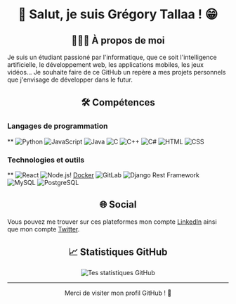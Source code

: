 <div align=center>

# 👋 Salut, je suis Grégory Tallaa ! 😁

## 👨🏻‍💻 À propos de moi

</div>

Je suis un étudiant passioné par l'informatique, que ce soit l'intelligence artificielle, le développement web, les applications mobiles, les jeux vidéos...
Je souhaite faire de ce GitHub un repère a mes projets personnels que j'envisage de développer dans le futur.

<div align=center>

## 🛠️ Compétences

</div>

### Langages de programmation

** ![Python](https://img.shields.io/badge/Python-3776AB?style=for-the-badge&logo=python&logoColor=white) ![JavaScript](https://img.shields.io/badge/JavaScript-F7DF1E?style=for-the-badge&logo=javascript&logoColor=black) ![Java](https://img.shields.io/badge/Java-007396?style=for-the-badge&logo=java&logoColor=white) ![C](https://img.shields.io/badge/C-A8B9CC?style=for-the-badge&logo=c&logoColor=white) ![C++](https://img.shields.io/badge/C++-00599C?style=for-the-badge&logo=cplusplus&logoColor=white) ![C#](https://img.shields.io/badge/C%23-239120?style=for-the-badge&logo=csharp&logoColor=white) ![HTML](https://img.shields.io/badge/HTML5-E34F26?style=for-the-badge&logo=html5&logoColor=white) ![CSS](https://img.shields.io/badge/CSS3-1572B6?style=for-the-badge&logo=css3&logoColor=white)


### Technologies et outils


** ![React](https://img.shields.io/badge/React-20232A?style=for-the-badge&logo=react&logoColor=61DAFB) ![Node.js](https://img.shields.io/badge/Node.js-339933?style=for-the-badge&logo=nodedotjs&logoColor=white)! [Docker](https://img.shields.io/badge/Docker-2496ED?style=for-the-badge&logo=docker&logoColor=white) ![GitLab](https://img.shields.io/badge/GitLab-FC6D26?style=for-the-badge&logo=gitlab&logoColor=white) ![Django Rest Framework](https://img.shields.io/badge/Django%20Rest-092E20?style=for-the-badge&logo=django&logoColor=white) ![MySQL](https://img.shields.io/badge/MySQL-4479A1?style=for-the-badge&logo=mysql&logoColor=white) ![PostgreSQL](https://img.shields.io/badge/PostgreSQL-336791?style=for-the-badge&logo=postgresql&logoColor=white)

<div align=center>

## 🌐 Social

</div>

Vous pouvez me trouver sur ces plateformes mon compte [LinkedIn](https://www.linkedin.com/in/gregory-tallaa) ainsi que mon compte [Twitter](https://twitter.com/gregory_tallaa).
<!-- - [Portfolio](lien vers portfolio personnel) -->

<div align=center>

## 📈 Statistiques GitHub

![Tes statistiques GitHub](https://github-readme-stats.vercel.app/api?username=GreggHwzz&show_icons=true&theme=radical)

-----

Merci de visiter mon profil GitHub ! 💖
</div>

<!--
**GreggHwzz/GreggHwzz** is a ✨ _special_ ✨ repository because its `README.md` (this file) appears on your GitHub profile.

Here are some ideas to get you started:

- 🔭 I’m currently working on ...
- 🌱 I’m currently learning ...
- 👯 I’m looking to collaborate on ...
- 🤔 I’m looking for help with ...
- 💬 Ask me about ...
- 📫 How to reach me: ...
- 😄 Pronouns: ...
- ⚡ Fun fact: ...
-->
